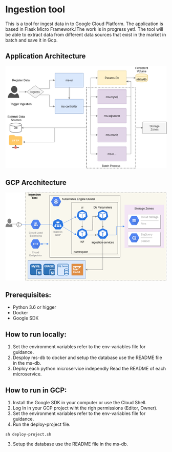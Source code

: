 # Ingestion tool

This is a tool for ingest data in to Google Cloud Platform. The application is based in Flask Micro Framework.!The work is in progress yet!.
The tool will be able to extract data from different data sources that exist in the market in batch and save it in Gcp.

## Application Architecture

![alt text](https://github.com/jonathinsm/ingestion-tool/blob/master/img/ingestion-tool-App-Arch.png?raw=true)

## GCP Arcchitecture

![alt text](https://github.com/jonathinsm/ingestion-tool/blob/master/img/ingestion-tool-Gcp-Arch.png?raw=true)

## Prerequisites:
* Python 3.6 or higger
* Docker
* Google SDK

## How to run locally:
1. Set the environment variables refer to the env-variables file for guidance.
2. Desploy ms-db to docker and setup the database use the README file in the ms-db.
3. Deploy each python microservice independly Read the README of each microservice.


## How to run in GCP:
1. Install the Google SDK in your computer or use the Cloud Shell.
2. Log In in your GCP project wiht the righ permissions (Editor, Owner).
1. Set the environment variables refer to the env-variables file for guidance.
2. Run the deploy-project file.
```
sh deploy-project.sh
```
3. Setup the database use the README file in the ms-db.

